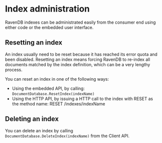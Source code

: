 ﻿# Index administration

RavenDB indexes can be administrated easily from the consumer end using either code or the embedded user interface.

## Resetting an index

An index usually need to be reset because it has reached its error quota and been disabled. Resetting an index means forcing RavenDB to re-index all documents matched by the index definition, which can be a very lengthy process.

You can reset an index in one of the following ways:

* Using the embedded API, by calling: `DocumentDatabase.ResetIndex(indexName)`
* Using the HTTP API, by issuing a HTTP call to the index with RESET as the method name: 
RESET /indexes/indexName

## Deleting an index

You can delete an index by calling `DocumentDatabase.DeleteIndex(indexName)` from the Client API.